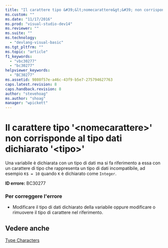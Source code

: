 ```yaml
---
title: "Il carattere tipo &#39;&lt;nomecarattere&gt;&#39; non corrisponde al tipo dati dichiarato &#39;&lt;tipo&gt;&#39; | Microsoft Docs"
ms.custom: ""
ms.date: "11/17/2016"
ms.prod: "visual-studio-dev14"
ms.reviewer: ""
ms.suite: ""
ms.technology: 
  - "devlang-visual-basic"
ms.tgt_pltfrm: ""
ms.topic: "article"
f1_keywords: 
  - "vbc30277"
  - "bc30277"
helpviewer_keywords: 
  - "BC30277"
ms.assetid: 9808f57e-a46c-43f9-b5e7-275794627763
caps.latest.revision: 8
caps.handback.revision: 8
author: "stevehoag"
ms.author: "shoag"
manager: "wpickett"
---
```

# Il carattere tipo &#39;&lt;nomecarattere&gt;&#39; non corrisponde al tipo dati dichiarato &#39;&lt;tipo&gt;&#39;
Una variabile è dichiarata con un tipo di dati ma si fa riferimento a essa con un carattere di tipo che rappresenta un tipo di dati incompatibile, ad esempio `K$ = 10` quando `K` è dichiarato come `Integer`.  
  
 **ID errore:** BC30277  
  
### Per correggere l'errore  
  
-   Modificare il tipo di dati dichiarato della variabile oppure modificare o rimuovere il tipo di carattere nel riferimento.  
  
## Vedere anche  
 [Type Characters](/dotnet/visual-basic/programming-guide/language-features/data-types/type-characters)